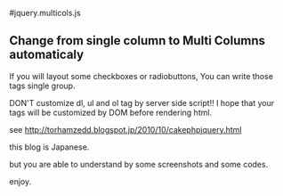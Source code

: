 #jquery.multicols.js

## Change from single column to Multi Columns automaticaly

If you will layout some checkboxes or radiobuttons,
You can write those tags single group.

DON'T customize dl, ul and ol tag by server side script!!
I hope that your tags will be customized by DOM before rendering html.

see http://torhamzedd.blogspot.jp/2010/10/cakephpjquery.html

this blog is Japanese.

but you are able to understand by some screenshots and some codes.

enjoy.